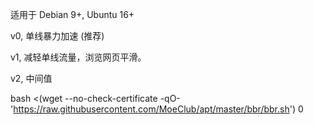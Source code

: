 适用于 Debian 9+, Ubuntu 16+

v0, 单线暴力加速 (推荐)

v1, 减轻单线流量，浏览网页平滑。

v2, 中间值

bash <(wget --no-check-certificate -qO- 'https://raw.githubusercontent.com/MoeClub/apt/master/bbr/bbr.sh') 0
